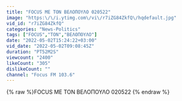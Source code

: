 ```yaml
---
title: "FOCUS ΜΕ ΤΟΝ ΒΕΛΟΠΟΥΛΟ 020522"
image: "https:\/\/i.ytimg.com\/vi\/r7iZG84ZkfQ\/hqdefault.jpg"
vid_id: "r7iZG84ZkfQ"
categories: "News-Politics"
tags: ["FOCUS","ΤΟΝ","ΒΕΛΟΠΟΥΛΟ"]
date: "2022-05-02T15:24:22+03:00"
vid_date: "2022-05-02T09:08:45Z"
duration: "PT52M2S"
viewcount: "2400"
likeCount: "305"
dislikeCount: ""
channel: "Focus FM 103.6"
---
```

{% raw %}FOCUS ΜΕ ΤΟΝ ΒΕΛΟΠΟΥΛΟ 020522 {% endraw %}

